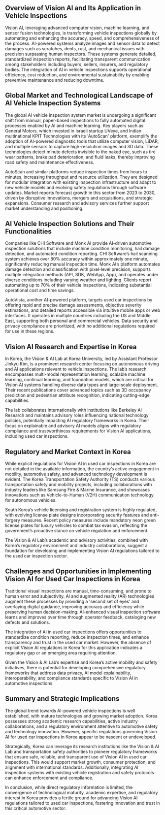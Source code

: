 ## Overview of Vision AI and Its Application in Vehicle Inspections
Vision AI, leveraging advanced computer vision, machine learning, and sensor fusion technologies, is transforming vehicle inspections globally by automating and enhancing the accuracy, speed, and comprehensiveness of the process. AI-powered systems analyze images and sensor data to detect damages such as scratches, dents, rust, and mechanical issues with precision surpassing human inspectors. These systems generate detailed, standardized inspection reports, facilitating transparent communication among stakeholders including buyers, sellers, insurers, and regulatory bodies. The integration of AI in vehicle inspections supports operational efficiency, cost reduction, and environmental sustainability by enabling preventive maintenance and reducing downtime.

## Global Market and Technological Landscape of AI Vehicle Inspection Systems
The global AI vehicle inspection system market is undergoing a significant shift from manual, paper-based inspections to fully automated digital processes enabled by AI and machine learning. Key players such as General Motors, which invested in Israeli startup UVeye, and Indian multinational KPIT Technologies with its 'AutoScan' platform, exemplify the adoption of AI-powered diagnostic tools that utilize computer vision, LiDAR, and multiple sensors to capture high-resolution images and 3D data. These technologies detect minute defects invisible to the naked eye, such as tire wear patterns, brake pad deterioration, and fluid leaks, thereby improving road safety and maintenance effectiveness.

AutoScan and similar platforms reduce inspection times from hours to minutes, increasing throughput and resource utilization. They are designed for modular integration with existing inspection infrastructure and adapt to new vehicle models and evolving safety regulations through software updates. Market reports forecast growth in this sector from 2023 to 2030, driven by disruptive innovations, mergers and acquisitions, and strategic expansions. Consumer research and advisory services further support market understanding and positioning.

## AI Vehicle Inspection Solutions and Their Functionalities
Companies like CHI Software and Monk AI provide AI-driven automotive inspection solutions that include machine condition monitoring, hail damage detection, and automated condition reporting. CHI Software’s hail scanning system achieves over 80% accuracy within approximately one minute, significantly reducing manual inspection time. Monk AI’s platform automates damage detection and classification with pixel-level precision, supports multiple integration methods (API, SDK, WebApp, App), and operates under diverse conditions including varying weather and lighting. Clients report automating up to 70% of their vehicle inspections, indicating substantial operational cost and time savings.

AutoVista, another AI-powered platform, targets used car inspections by offering rapid and precise damage assessments, objective severity estimations, and detailed reports accessible via intuitive mobile apps or web interfaces. It operates in multiple countries including the US and Middle East, supporting both personal and commercial vehicles. Data security and privacy compliance are prioritized, with no additional regulations required for use in these regions.

## Vision AI Research and Expertise in Korea
In Korea, the Vision & AI Lab at Korea University, led by Assistant Professor Jinkyu Kim, is a prominent research center focusing on autonomous driving and AI applications relevant to vehicle inspections. The lab’s research encompasses multi-modal representation learning, scalable machine learning, continual learning, and foundation models, which are critical for Vision AI systems handling diverse data types and large-scale deployment. Their recent publications cover advanced topics such as 3D occupancy prediction and pedestrian attribute recognition, indicating cutting-edge capabilities.

The lab collaborates internationally with institutions like Berkeley AI Research and maintains advisory roles influencing national technology policies, potentially impacting AI regulatory frameworks in Korea. Their focus on explainable and advisory AI models aligns with regulatory compliance and trustworthiness requirements for Vision AI applications, including used car inspections.

## Regulatory and Market Context in Korea
While explicit regulations for Vision AI in used car inspections in Korea are not detailed in the available information, the country’s active engagement in mobility, automotive safety, and advanced technology development is evident. The Korea Transportation Safety Authority (TS) conducts various transportation safety and mobility projects, including collaborations with industry leaders like Samsung Fire & Marine Insurance, and showcases innovations such as Vehicle-to-Human (V2H) communication technology for autonomous vehicles.

South Korea’s vehicle licensing and registration system is highly regulated, with evolving license plate designs incorporating security features and anti-forgery measures. Recent policy measures include mandatory neon green license plates for luxury vehicles to combat tax evasion, reflecting the government’s proactive stance on vehicle regulation and enforcement.

The Vision & AI Lab’s academic and advisory activities, combined with Korea’s regulatory environment and industry collaborations, suggest a foundation for developing and implementing Vision AI regulations tailored to the used car inspection sector.

## Challenges and Opportunities in Implementing Vision AI for Used Car Inspections in Korea
Traditional visual inspections are manual, time-consuming, and prone to human error and subjectivity. AI and augmented reality (AR) technologies augment these processes by providing a 'second set of eyes' and overlaying digital guidance, improving accuracy and efficiency while preserving human decision-making. AI-enhanced visual inspection software learns and improves over time through operator feedback, cataloging new defects and solutions.

The integration of AI in used car inspections offers opportunities to standardize condition reporting, reduce inspection times, and enhance transparency and trust in the used car market. However, the absence of explicit Vision AI regulations in Korea for this application indicates a regulatory gap or an emerging area requiring attention.

Given the Vision & AI Lab’s expertise and Korea’s active mobility and safety initiatives, there is potential for developing comprehensive regulatory frameworks that address data privacy, AI model explainability, interoperability, and compliance standards specific to Vision AI in automotive inspections.

## Summary and Strategic Implications
The global trend towards AI-powered vehicle inspections is well established, with mature technologies and growing market adoption. Korea possesses strong academic research capabilities, active industry collaborations, and a regulatory environment attentive to automotive safety and technology innovation. However, specific regulations governing Vision AI for used car inspections in Korea appear to be nascent or undeveloped.

Strategically, Korea can leverage its research institutions like the Vision & AI Lab and transportation safety authorities to pioneer regulatory frameworks that ensure safe, reliable, and transparent use of Vision AI in used car inspections. This would support market growth, consumer protection, and alignment with international standards. Additionally, integrating AI inspection systems with existing vehicle registration and safety protocols can enhance enforcement and compliance.

In conclusion, while direct regulatory information is limited, the convergence of technological maturity, academic expertise, and regulatory interest in Korea provides a fertile ground for advancing Vision AI regulations tailored to used car inspections, fostering innovation and trust in this critical automotive sector.